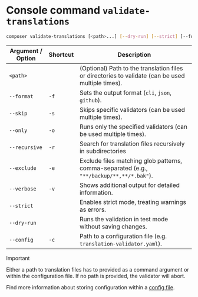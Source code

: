 # Console command `validate-translations`

```bash
composer validate-translations [<path>...] [--dry-run] [--strict] [--format|-f <cli|json>] [--skip|-s <VALIDATOR>...] [--only|-o <VALIDATOR>...] [--recursive|-r] [--exclude|-e <PATTERN>] [--verbose|-v] [--config|-c <CONFIG>]
```

| Argument / Option | Shortcut | Description                                                                                       |
|-------------------|----------|---------------------------------------------------------------------------------------------------|
| `<path>`          |          | (Optional) Path to the translation files or directories to validate (can be used multiple times). |
| `--format`        | `-f`     | Sets the output format (`cli`, `json`, `github`).                                                  |
| `--skip`          | `-s`     | Skips specific validators (can be used multiple times).                                           |
| `--only`          | `-o`     | Runs only the specified validators (can be used multiple times).                                  |
| `--recursive`     | `-r`     | Search for translation files recursively in subdirectories                                        |
| `--exclude`       | `-e`     | Exclude files matching glob patterns, comma-separated (e.g., `"**/backup/**,**/*.bak"`).         |
| `--verbose`       | `-v`     | Shows additional output for detailed information.                                                 |
| `--strict`        |          | Enables strict mode, treating warnings as errors.                                                 |
| `--dry-run`       |          | Runs the validation in test mode without saving changes.                                          |
| `--config`        | `-c`     | Path to a configuration file (e.g. `translation-validator.yaml`).                                 |

> [!IMPORTANT]
> Either a path to translation files has to provided as a command argument or within the configuration file. If no path is provided, the validator will abort.

Find more information about storing configuration within a [config file](config-file.md).
